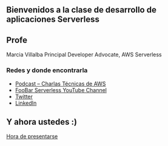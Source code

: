 ## Bienvenidos a la clase de desarrollo de aplicaciones Serverless

## Profe

Marcia Villalba
Principal Developer Advocate, AWS Serverless

### Redes y donde encontrarla

- [Podcast – Charlas Técnicas de AWS](https://bit.ly/aws-esp-yt)
- [FooBar Serverless YouTube Channel](https://youtube.com/foobar_codes)
- [Twitter](https://twitter.com/mavi888uy)
- [LinkedIn](https://www.linkedin.com/in/marciavillalba/)

## Y ahora ustedes :)

[Hora de presentarse](https://www.menti.com/al9v6epsnx16)
